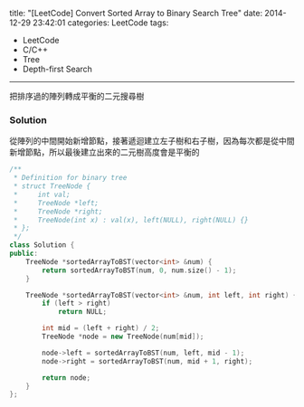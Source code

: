 title: "[LeetCode] Convert Sorted Array to Binary Search Tree"
date: 2014-12-29 23:42:01
categories: LeetCode
tags:
- LeetCode
- C/C++
- Tree
- Depth-first Search
---
把排序過的陣列轉成平衡的二元搜尋樹

<!-- more -->

### Solution

從陣列的中間開始新增節點，接著遞迴建立左子樹和右子樹，因為每次都是從中間新增節點，所以最後建立出來的二元樹高度會是平衡的

``` c++
/**
 * Definition for binary tree
 * struct TreeNode {
 *     int val;
 *     TreeNode *left;
 *     TreeNode *right;
 *     TreeNode(int x) : val(x), left(NULL), right(NULL) {}
 * };
 */
class Solution {
public:
    TreeNode *sortedArrayToBST(vector<int> &num) {
        return sortedArrayToBST(num, 0, num.size() - 1);
    }

    TreeNode *sortedArrayToBST(vector<int> &num, int left, int right) {
        if (left > right)
            return NULL;

        int mid = (left + right) / 2;
        TreeNode *node = new TreeNode(num[mid]);

        node->left = sortedArrayToBST(num, left, mid - 1);
        node->right = sortedArrayToBST(num, mid + 1, right);

        return node;
    }
};
```
